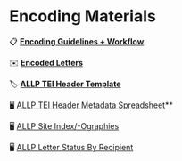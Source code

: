 # Encoding Materials

:clipboard: **[Encoding Guidelines + Workflow](https://docs.google.com/document/d/1Ri5nACf6KXybtMZ2_WnM9lDVziIWZpvFbhiCA0OX6ho/edit?tab=t.0)**

:envelope: **[Encoded Letters](https://github.com/MelissaBradshaw/ALLP/tree/master/encoding/letters)**

:label: **[ALLP TEI Header Template](https://github.com/MelissaBradshaw/ALLP/blob/master/encoding/ALLP_Header_Template.xml)**

🖥️ [ALLP TEI Header Metadata Spreadsheet](https://docs.google.com/spreadsheets/d/1BxlJpIpncYI-PHoJ5uh6iqoikZLBW-JG2VWUjKCkFp8/edit#gid=288086418)**

🖥️ [ALLP Site Index/-Ographies](https://docs.google.com/spreadsheets/d/1rEoXpOInaGy10lafFUBpuPteD76ZmhdpADFOtIoyk-M/edit?gid=1217814409#gid=1217814409)

🖥️ [ALLP Letter Status By Recipient](https://docs.google.com/spreadsheets/d/1PYZDkiPysHUCiRozozSUqGhDpylTq_Mc2jDlCfEcLEI/edit?gid=0#gid=0)
